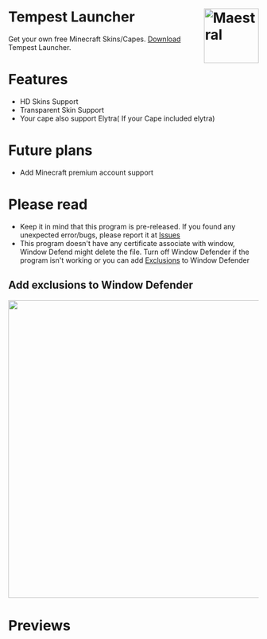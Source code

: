 # Tempest Launcher <img src="https://i.imgur.com/1wfpYd5.png" align="right" title="Maestral" width="110" height="110">
Get your own free Minecraft Skins/Capes. [Download](https://github.com/GoodDay360/Tempest-Launcher/releases/tag/1.0) Tempest Launcher.  
# Features
- HD Skins Support
- Transparent Skin Support
- Your cape also support Elytra( If your Cape included elytra)
# Future plans
- Add Minecraft premium account support
# Please read
- Keep it in mind that this program is pre-released. If you found any unexpected error/bugs,
please report it at [Issues](https://github.com/GoodDay360/Tempest-Launccher/issues)
- This program doesn't have any certificate associate with window, Window Defend might delete the file. Turn off Window Defender if the program isn't working or you can add [Exclusions](https://github.com/GoodDay360/Tempest-Launcher/blob/main/README.md#add-exclusions-to-window-defender) to Window Defender
## Add exclusions to Window Defender
<img src="https://i.imgur.com/KPMdhLo.png" width="800" height="600">

# Previews
